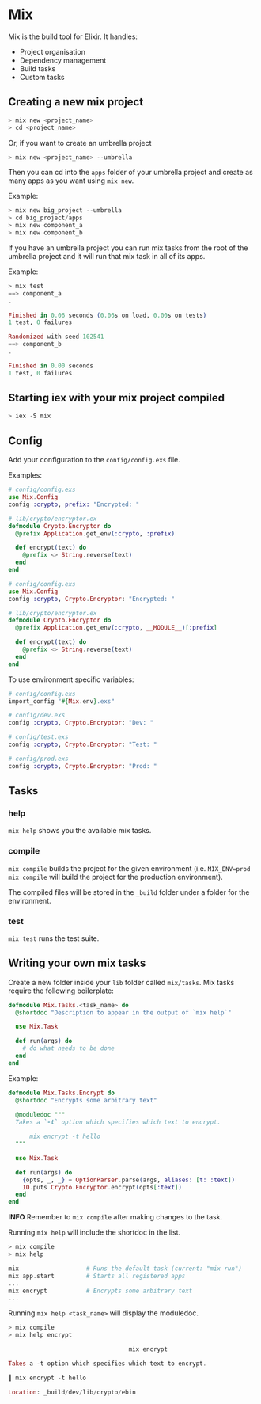 # Mix
Mix is the build tool for Elixir. It handles:
- Project organisation
- Dependency management
- Build tasks
- Custom tasks

## Creating a new mix project

```elixir
> mix new <project_name>
> cd <project_name>
```

Or, if you want to create an umbrella project

```elixir
> mix new <project_name> --umbrella
```

Then you can cd into the `apps` folder of your umbrella project and create as many apps as you want using `mix new`.

Example:

```elixir
> mix new big_project --umbrella
> cd big_project/apps
> mix new component_a
> mix new component_b
```

If you have an umbrella project you can run mix tasks from the root of the umbrella project and it will run that mix task in all of its apps.

Example:

```elixir
> mix test
==> component_a
.

Finished in 0.06 seconds (0.06s on load, 0.00s on tests)
1 test, 0 failures

Randomized with seed 102541
==> component_b
.

Finished in 0.00 seconds
1 test, 0 failures
```

## Starting iex with your mix project compiled

```elixir
> iex -S mix
```

## Config
Add your configuration to the `config/config.exs` file.

Examples:

```elixir
# config/config.exs
use Mix.Config
config :crypto, prefix: "Encrypted: "

# lib/crypto/encryptor.ex
defmodule Crypto.Encryptor do
  @prefix Application.get_env(:crypto, :prefix)

  def encrypt(text) do
    @prefix <> String.reverse(text)
  end
end
```

```elixir
# config/config.exs
use Mix.Config
config :crypto, Crypto.Encryptor: "Encrypted: "

# lib/crypto/encryptor.ex
defmodule Crypto.Encryptor do
  @prefix Application.get_env(:crypto, __MODULE__)[:prefix]

  def encrypt(text) do
    @prefix <> String.reverse(text)
  end
end
```

To use environment specific variables:

```elixir
# config/config.exs
import_config "#{Mix.env}.exs"

# config/dev.exs
config :crypto, Crypto.Encryptor: "Dev: "

# config/test.exs
config :crypto, Crypto.Encryptor: "Test: "

# config/prod.exs
config :crypto, Crypto.Encryptor: "Prod: "
```

## Tasks

### help
`mix help` shows you the available mix tasks.

### compile
`mix compile` builds the project for the given environment (i.e. `MIX_ENV=prod mix compile` will build the project for the production environment).

The compiled files will be stored in the `_build` folder under a folder for the environment.

### test
`mix test` runs the test suite.

## Writing your own mix tasks
Create a new folder inside your `lib` folder called `mix/tasks`. Mix tasks require the following boilerplate:

```elixir
defmodule Mix.Tasks.<task_name> do
  @shortdoc "Description to appear in the output of `mix help`"

  use Mix.Task

  def run(args) do
    # do what needs to be done
  end
end
```

Example:

```elixir
defmodule Mix.Tasks.Encrypt do
  @shortdoc "Encrypts some arbitrary text"
  
  @moduledoc """
  Takes a `-t` option which specifies which text to encrypt.

      mix encrypt -t hello
  """

  use Mix.Task

  def run(args) do
    {opts, _, _} = OptionParser.parse(args, aliases: [t: :text])
    IO.puts Crypto.Encryptor.encrypt(opts[:text])
  end
end
```

**INFO** Remember to `mix compile` after making changes to the task.

Running `mix help` will include the shortdoc in the list.

```elixir
> mix compile
> mix help

mix                   # Runs the default task (current: "mix run")
mix app.start         # Starts all registered apps
...
mix encrypt           # Encrypts some arbitrary text
...
```

Running `mix help <task_name>` will display the moduledoc.

```elixir
> mix compile
> mix help encrypt

                                  mix encrypt

Takes a -t option which specifies which text to encrypt.

┃ mix encrypt -t hello

Location: _build/dev/lib/crypto/ebin
```